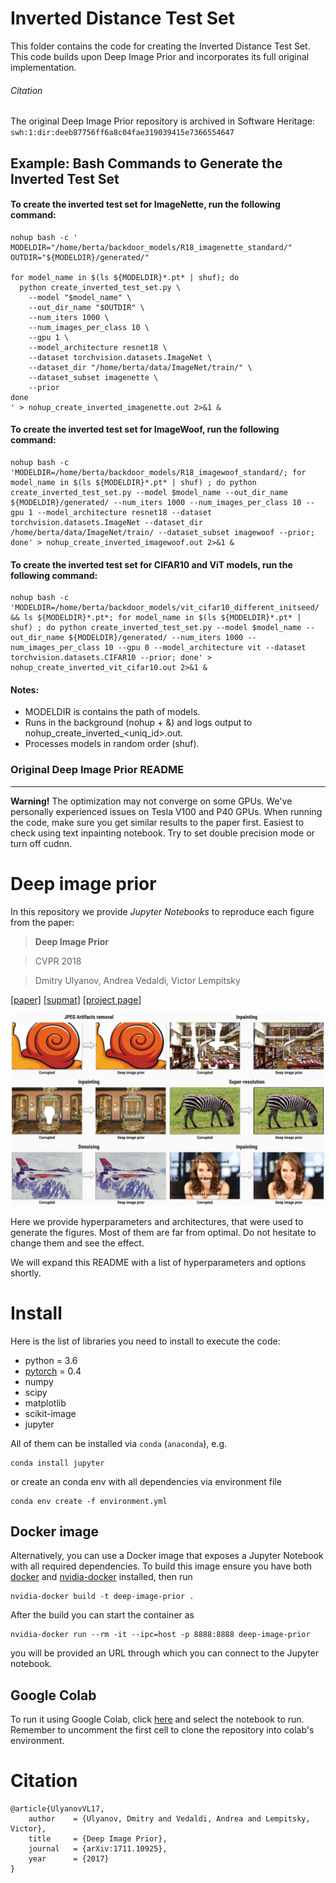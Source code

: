 
# Inverted Distance Test Set

This folder contains the code for creating the Inverted Distance Test Set. This code builds upon Deep Image Prior and incorporates its full original implementation.
###### Citation  
The original Deep Image Prior repository is archived in Software Heritage:  
`swh:1:dir:deeb87756ff6a8c04fae319039415e7366554647`

## Example: Bash Commands to Generate the Inverted Test Set

#### To create the inverted test set for ImageNette, run the following command:
```
nohup bash -c '
MODELDIR="/home/berta/backdoor_models/R18_imagenette_standard/"
OUTDIR="${MODELDIR}/generated/"

for model_name in $(ls ${MODELDIR}*.pt* | shuf); do
  python create_inverted_test_set.py \
    --model "$model_name" \
    --out_dir_name "$OUTDIR" \
    --num_iters 1000 \
    --num_images_per_class 10 \
    --gpu 1 \
    --model_architecture resnet18 \
    --dataset torchvision.datasets.ImageNet \
    --dataset_dir "/home/berta/data/ImageNet/train/" \
    --dataset_subset imagenette \
    --prior
done
' > nohup_create_inverted_imagenette.out 2>&1 &
```

#### To create the inverted test set for ImageWoof, run the following command:
```
nohup bash -c 'MODELDIR=/home/berta/backdoor_models/R18_imagewoof_standard/; for model_name in $(ls ${MODELDIR}*.pt* | shuf) ; do python create_inverted_test_set.py --model $model_name --out_dir_name ${MODELDIR}/generated/ --num_iters 1000 --num_images_per_class 10 --gpu 1 --model_architecture resnet18 --dataset torchvision.datasets.ImageNet --dataset_dir /home/berta/data/ImageNet/train/ --dataset_subset imagewoof --prior; done' > nohup_create_inverted_imagewoof.out 2>&1 &
```

#### To create the inverted test set for CIFAR10 and ViT models, run the following command:
```
nohup bash -c 'MODELDIR=/home/berta/backdoor_models/vit_cifar10_different_initseed/ && ls ${MODELDIR}*.pt*; for model_name in $(ls ${MODELDIR}*.pt* | shuf) ; do python create_inverted_test_set.py --model $model_name --out_dir_name ${MODELDIR}/generated/ --num_iters 1000 --num_images_per_class 10 --gpu 0 --model_architecture vit --dataset torchvision.datasets.CIFAR10 --prior; done' > nohup_create_inverted_vit_cifar10.out 2>&1 &
```

#### Notes:
- MODELDIR is contains the path of models.
- Runs in the background (nohup + &) and logs output to nohup_create_inverted_<uniq_id>.out.
- Processes models in random order (shuf).

### Original Deep Image Prior README

----

**Warning!** The optimization may not converge on some GPUs. We've personally experienced issues on Tesla V100 and P40 GPUs. When running the code, make sure you get similar results to the paper first. Easiest to check using text inpainting notebook.  Try to set double precision mode or turn off cudnn. 

# Deep image prior

In this repository we provide *Jupyter Notebooks* to reproduce each figure from the paper:

> **Deep Image Prior**

> CVPR 2018

> Dmitry Ulyanov, Andrea Vedaldi, Victor Lempitsky


[[paper]](https://sites.skoltech.ru/app/data/uploads/sites/25/2018/04/deep_image_prior.pdf) [[supmat]](https://box.skoltech.ru/index.php/s/ib52BOoV58ztuPM) [[project page]](https://dmitryulyanov.github.io/deep_image_prior)

![](data/teaser_compiled.jpg)

Here we provide hyperparameters and architectures, that were used to generate the figures. Most of them are far from optimal. Do not hesitate to change them and see the effect.

We will expand this README with a list of hyperparameters and options shortly.

# Install

Here is the list of libraries you need to install to execute the code:
- python = 3.6
- [pytorch](http://pytorch.org/) = 0.4
- numpy
- scipy
- matplotlib
- scikit-image
- jupyter

All of them can be installed via `conda` (`anaconda`), e.g.
```
conda install jupyter
```


or create an conda env with all dependencies via environment file

```
conda env create -f environment.yml
```

## Docker image

Alternatively, you can use a Docker image that exposes a Jupyter Notebook with all required dependencies. To build this image ensure you have both [docker](https://www.docker.com/) and  [nvidia-docker](https://github.com/NVIDIA/nvidia-docker) installed, then run

```
nvidia-docker build -t deep-image-prior .
```

After the build you can start the container as

```
nvidia-docker run --rm -it --ipc=host -p 8888:8888 deep-image-prior
```

you will be provided an URL through which you can connect to the Jupyter notebook.

## Google Colab

To run it using Google Colab, click [here](https://colab.research.google.com/github/DmitryUlyanov/deep-image-prior) and select the notebook to run. Remember to uncomment the first cell to clone the repository into colab's environment.


# Citation
```
@article{UlyanovVL17,
    author    = {Ulyanov, Dmitry and Vedaldi, Andrea and Lempitsky, Victor},
    title     = {Deep Image Prior},
    journal   = {arXiv:1711.10925},
    year      = {2017}
}
```
